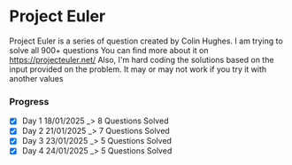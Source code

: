 # Project Euler
Project Euler is a series of question created by Colin Hughes. I am trying to solve all 900+ questions
You can find more about it on https://projecteuler.net/
Also, I'm hard coding the solutions based on the input provided on the problem. It may or may not work if you try it with another values

### Progress
- [x] Day 1 18/01/2025 _> 8 Questions Solved
- [x] Day 2 21/01/2025 _> 7 Questions Solved
- [x] Day 3 23/01/2025 _> 5 Questions Solved
- [x] Day 4 24/01/2025 _> 5 Questions Solved